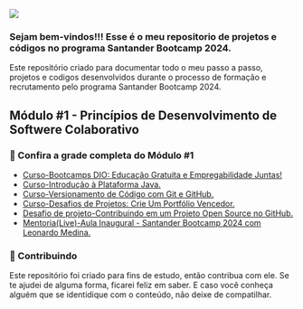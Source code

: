 <!-- Imagem Bootcamp -->
![](https://)

### Sejam bem-vindos!!! Esse é o meu repositorio de projetos e códigos no programa Santander Bootcamp 2024.
Este repositório criado para documentar todo o meu passo a passo, projetos e codigos desenvolvidos durante o processo de formação e recrutamento pelo programa Santander Bootcamp 2024.  

## Módulo #1 - Princípios de Desenvolvimento de Softwere Colaborativo

### 🚦 Confira a grade completa do Módulo #1
<ul dir="auto">
<li>  <a href="https://"> Curso-Bootcamps DIO: Educação Gratuita e Empregabilidade Juntas! </a></li>
<li><a href="https://github.com/Diegojfsr/Santander_Backend_Java_2024/tree/main/Princ%C3%ADpios%20de%20Desenvolvimento%20de%20Software%20Colaborativo/Curso-Introdu%C3%A7%C3%A3o%20%C3%A0%20Plataforma%20Java"> Curso-Introdução à Plataforma Java. </a></li>
<li>  <a href="https://github.com/Diegojfsr/Santander_Backend_Java_2024/blob/main/Princ%C3%ADpios%20de%20Desenvolvimento%20de%20Software%20Colaborativo/Curso-Versionamento%20de%20C%C3%B3digo%20com%20Git%20e%20GitHub/Readme.md"> Curso-Versionamento de Código com Git e GitHub. </a></li>
<li>  <a href="https://"> Curso-Desafios de Projetos: Crie Um Portfólio Vencedor. </a></li>
<li>  <a href="https://"> Desafio de projeto-Contribuindo em um Projeto Open Source no GitHub. </a></li>
<li>  <a href="https://"> Mentoria(Live)-Aula Inaugural - Santander Bootcamp 2024 com Leonardo Medina. </a></li>
</ul>

<!--
### 📝 Lista de Atividades
Esta área é reservada para as atividades desenvolvidas por mim no dia a dia, durante toda a jornada.
As atividades estão separadas por Módulos.
<ul dir="auto">
  <li> Atividade I.<a href="https://"> Acessar </a></li>
</ul>


### 🚩 Lista de Projetos
Esta área é reservada para os projetos desenvolvidos por mim no dia a dia, durante toda a jornada.
<ul dir="auto">
  <li> Projeto I.<a href="https://"> Acessar </a></li>
</ul>

### 🛠 Tecnologias Utilizadas
Essas são algumas das tecnologias utilizadas durante o programa Santander Bootcamp 2024.  
[Git e Github](https:)  |
[Java](https:)  |
[POO com Java](https:)  |
[Ides Java](https:)  |
[Maven](https:)  |
[Junit](https:)  |
[Mockito](https:)  |
[SQL](https:)  |
[MongoDB](https:)  |
[Api Rest](https:)  |
[Spring Boot](https:)  |
[Spring Web e Swagger](https:)  |
[Spring Security](https:)

-->

### 🤝 Contribuindo
Este repositório foi criado para fins de estudo, então contribua com ele. Se te ajudei de alguma forma, ficarei feliz em
saber. E caso você conheça alguém que se identidique com o conteúdo, não deixe de compatilhar.



